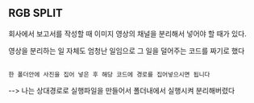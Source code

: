 ## RGB SPLIT


회사에서 보고서를 작성할 때 이미지 영상의 채널을 분리해서 넣어야 할 때가 있다.

영상을 분리하는 일 자체도 엄청난 일임으로 그 일을 덜어주는 코드를 짜기로 했다 

```

한 폴더안에 사진을 집어 넣은 후 해당 코드에 경로를 집어넣으시면 됩니다

```

--> 나는 상대경로로 실행파일을 만들어서 폴더내에서 실행시켜 분리해버렸다
